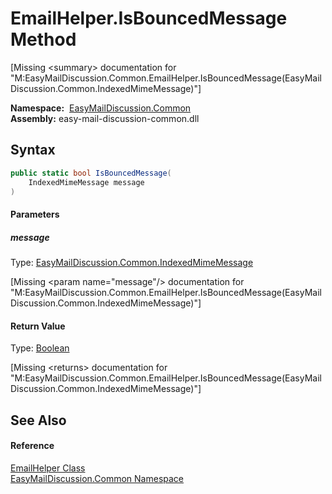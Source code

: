 EmailHelper.IsBouncedMessage Method
===================================

[Missing &lt;summary> documentation for "M:EasyMailDiscussion.Common.EmailHelper.IsBouncedMessage(EasyMailDiscussion.Common.IndexedMimeMessage)"]


  **Namespace:**  [EasyMailDiscussion.Common][1]  
  **Assembly:** easy-mail-discussion-common.dll

Syntax
------

```csharp
public static bool IsBouncedMessage(
	IndexedMimeMessage message
)
```

#### Parameters

##### *message*
Type: [EasyMailDiscussion.Common.IndexedMimeMessage][2]  

[Missing &lt;param name="message"/> documentation for "M:EasyMailDiscussion.Common.EmailHelper.IsBouncedMessage(EasyMailDiscussion.Common.IndexedMimeMessage)"]


#### Return Value
Type: [Boolean][3]  

[Missing &lt;returns> documentation for "M:EasyMailDiscussion.Common.EmailHelper.IsBouncedMessage(EasyMailDiscussion.Common.IndexedMimeMessage)"]


See Also
--------

#### Reference
[EmailHelper Class][4]  
[EasyMailDiscussion.Common Namespace][1]  

[1]: ../README.md
[2]: ../IndexedMimeMessage/README.md
[3]: https://docs.microsoft.com/dotnet/api/system.boolean
[4]: README.md
